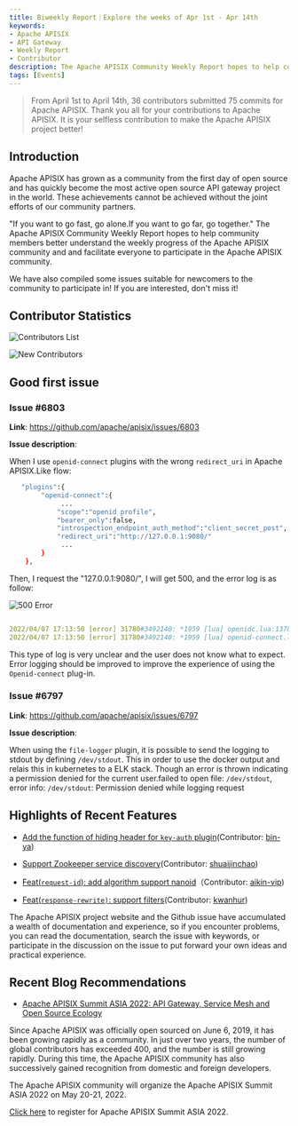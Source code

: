 ```yaml
---
title: Biweekly Report｜Explore the weeks of Apr 1st - Apr 14th
keywords:
- Apache APISIX
- API Gateway
- Weekly Report
- Contributor
description: The Apache APISIX Community Weekly Report hopes to help community members better understand the weekly progress of the Apache APISIX community and and facilitate everyone to participate in the Apache APISIX community.
tags: [Events]
---
```


> From April 1st to  April 14th, 36 contributors submitted 75 commits for Apache APISIX. Thank you all for your contributions to Apache APISIX. It is your selfless contribution to make the Apache APISIX project better!

<!--truncate-->

## Introduction

Apache APISIX has grown as a community from the first day of open source and has quickly become the most active open source API gateway project in the world. These achievements cannot be achieved without the joint efforts of our community partners.

"If you want to go fast, go alone.If you want to go far, go together." The Apache APISIX Community Weekly Report hopes to help community members better understand the weekly progress of the Apache APISIX community and and facilitate everyone to participate in the Apache APISIX community.

We have also compiled some issues suitable for newcomers to the community to participate in! If you are interested, don't miss it!

## Contributor Statistics

![Contributors List](https://static.apiseven.com/202108/1650443415345-e067c6d9-1f39-4152-a7cc-4379fd4f17f3.jpg)

![New Contributors](https://static.apiseven.com/202108/1650443438975-33d7f4fb-01ca-4877-848e-35b1f6869d2a.png)

## Good first issue

### Issue #6803

**Link**: https://github.com/apache/apisix/issues/6803

**Issue description**:

When I use `openid-connect` plugins with the wrong `redirect_uri` in Apache APISIX.Like flow:

```Bash
   "plugins":{
        "openid-connect":{
             ...
            "scope":"openid profile",
            "bearer_only":false,
            "introspection_endpoint_auth_method":"client_secret_post",
            "redirect_uri":"http://127.0.0.1:9080/"
             ...
        }
    },
```

Then, I request the "127.0.0.1:9080/", I will get 500, and the error log is as follow:

![500 Error](https://static.apiseven.com/202108/1650443701999-958f2096-d44d-4cd0-99b5-6e8833c361c6.png)

```YAML

2022/04/07 17:13:50 [error] 31780#3492140: *1959 [lua] openidc.lua:1378: authenticate(): request to the redirect_uri path but there's no session state found, client: 127.0.0.1, server: _, request: "GET / HTTP/1.1", host: "127.0.0.1:9080"
2022/04/07 17:13:50 [error] 31780#3492140: *1959 [lua] openid-connect.lua:304: phase_func(): OIDC authentication failed: request to the redirect_uri path but there's no session state found, client: 127.0.0.1, server: _, request: "GET / HTTP/1.1", host: "127.0.0.1:9080"
```

This type of log is very unclear and the user does not know what to expect. Error logging should be improved to improve the experience of using the `Openid-connect` plug-in.

### Issue #6797

**Link**: https://github.com/apache/apisix/issues/6797

**Issue description**:

When using the `file-logger` plugin, it is possible to send the logging to stdout by defining `/dev/stdout`. This in order to use the docker output and relais this in kubernetes to a ELK stack. Though an error is thrown indicating a permission denied for the current user.failed to open file: `/dev/stdout`, error info: `/dev/stdout`: Permission denied while logging request

## Highlights of Recent Features

- [Add the function of hiding header for `key-auth` plugin](https://github.com/apache/apisix/pull/6670)(Contributor: [bin-ya](https://github.com/bin-ya))

- [Support Zookeeper service discovery](https://github.com/apache/apisix/pull/6751)(Contributor: [shuaijinchao](https://github.com/shuaijinchao))

- [Feat(`request-id`): add algorithm support nanoid](https://github.com/apache/apisix/pull/6779)（Contributor: [aikin-vip](https://github.com/aikin-vip))

- [Feat(`response-rewrite)`: support filters](https://github.com/apache/apisix/pull/6750)(Contributor: [kwanhur](https://github.com/kwanhur))

The Apache APISIX project website and the Github issue have accumulated a wealth of documentation and experience, so if you encounter problems, you can read the documentation, search the issue with keywords, or participate in the discussion on the issue to put forward your own ideas and practical experience.

## Recent Blog Recommendations

- [Apache APISIX Summit ASIA 2022: API Gateway, Service Mesh and Open Source Ecology](https://apisix.apache.org/blog/2022/04/12/apisix-summit-asia-2022)

Since Apache APISIX was officially open sourced on June 6, 2019, it has been growing rapidly as a community. In just over two years, the number of global contributors has exceeded 400, and the number is still growing rapidly. During this time, the Apache APISIX community has also successively gained recognition from domestic and foreign developers.

The Apache APISIX community will organize the Apache APISIX Summit ASIA 2022 on May 20-21, 2022.

[Click here](https://apisix-summit.org) to register for Apache APISIX Summit ASIA 2022.
